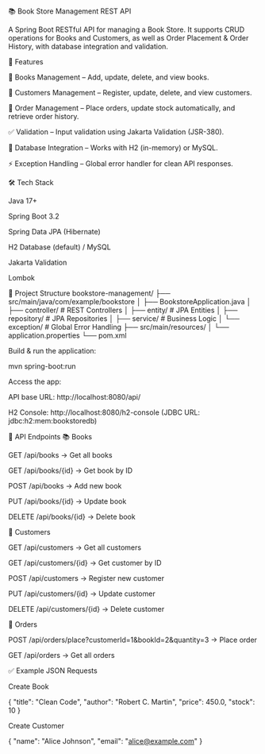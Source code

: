 📚 Book Store Management REST API

A Spring Boot RESTful API for managing a Book Store.
It supports CRUD operations for Books and Customers, as well as Order Placement & Order History, with database integration and validation.

🚀 Features

📖 Books Management – Add, update, delete, and view books.

👤 Customers Management – Register, update, delete, and view customers.

🛒 Order Management – Place orders, update stock automatically, and retrieve order history.

✅ Validation – Input validation using Jakarta Validation (JSR-380).

💾 Database Integration – Works with H2 (in-memory) or MySQL.

⚡ Exception Handling – Global error handler for clean API responses.

🛠️ Tech Stack

Java 17+

Spring Boot 3.2

Spring Data JPA (Hibernate)

H2 Database (default) / MySQL

Jakarta Validation

Lombok

📂 Project Structure
bookstore-management/
 ├── src/main/java/com/example/bookstore
 │   ├── BookstoreApplication.java
 │   ├── controller/     # REST Controllers
 │   ├── entity/         # JPA Entities
 │   ├── repository/     # JPA Repositories
 │   ├── service/        # Business Logic
 │   └── exception/      # Global Error Handling
 ├── src/main/resources/
 │   └── application.properties
 └── pom.xml



Build & run the application:

mvn spring-boot:run


Access the app:

API base URL: http://localhost:8080/api/

H2 Console: http://localhost:8080/h2-console (JDBC URL: jdbc:h2:mem:bookstoredb)

🔗 API Endpoints
📚 Books

GET /api/books → Get all books

GET /api/books/{id} → Get book by ID

POST /api/books → Add new book

PUT /api/books/{id} → Update book

DELETE /api/books/{id} → Delete book

👤 Customers

GET /api/customers → Get all customers

GET /api/customers/{id} → Get customer by ID

POST /api/customers → Register new customer

PUT /api/customers/{id} → Update customer

DELETE /api/customers/{id} → Delete customer

🛒 Orders

POST /api/orders/place?customerId=1&bookId=2&quantity=3 → Place order

GET /api/orders → Get all orders

✅ Example JSON Requests

Create Book

{
  "title": "Clean Code",
  "author": "Robert C. Martin",
  "price": 450.0,
  "stock": 10
}


Create Customer

{
  "name": "Alice Johnson",
  "email": "alice@example.com"
}
